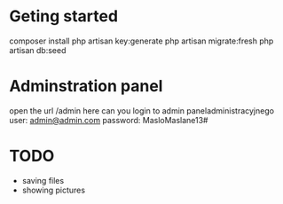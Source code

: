 
# Geting started
composer install
php artisan key:generate
php artisan migrate:fresh
php artisan db:seed

# Adminstration panel
open the url /admin 
here can you login to admin paneladministracyjnego
user: admin@admin.com
password: MasloMaslane13#

# TODO
* saving files
* showing pictures